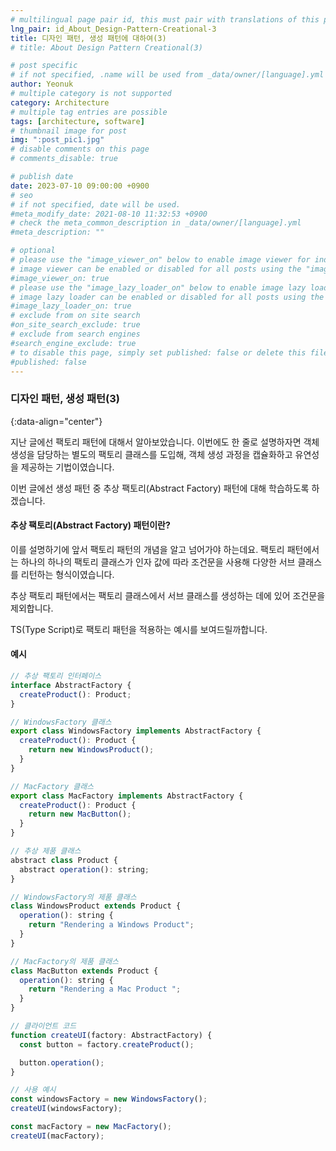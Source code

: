 ```yaml
---
# multilingual page pair id, this must pair with translations of this page. (This name must be unique)
lng_pair: id_About_Design-Pattern-Creational-3
title: 디자인 패턴, 생성 패턴에 대하여(3)
# title: About Design Pattern Creational(3)

# post specific
# if not specified, .name will be used from _data/owner/[language].yml
author: Yeonuk
# multiple category is not supported
category: Architecture
# multiple tag entries are possible
tags: [architecture, software]
# thumbnail image for post
img: ":post_pic1.jpg"
# disable comments on this page
# comments_disable: true

# publish date
date: 2023-07-10 09:00:00 +0900
# seo
# if not specified, date will be used.
#meta_modify_date: 2021-08-10 11:32:53 +0900
# check the meta_common_description in _data/owner/[language].yml
#meta_description: ""

# optional
# please use the "image_viewer_on" below to enable image viewer for individual pages or posts (_posts/ or [language]/_posts folders).
# image viewer can be enabled or disabled for all posts using the "image_viewer_posts: true" setting in _data/conf/main.yml.
#image_viewer_on: true
# please use the "image_lazy_loader_on" below to enable image lazy loader for individual pages or posts (_posts/ or [language]/_posts folders).
# image lazy loader can be enabled or disabled for all posts using the "image_lazy_loader_posts: true" setting in _data/conf/main.yml.
#image_lazy_loader_on: true
# exclude from on site search
#on_site_search_exclude: true
# exclude from search engines
#search_engine_exclude: true
# to disable this page, simply set published: false or delete this file
#published: false
---
```


<!-- outline-start -->

### 디자인 패턴, 생성 패턴(3)

{:data-align="center"}

<!-- outline-end -->

지난 글에선 팩토리 패턴에 대해서 알아보았습니다.
이번에도 한 줄로 설명하자면 객체 생성을 담당하는 별도의 팩토리 클래스를 도입해, 객체 생성 과정을 캡슐화하고 유연성을 제공하는 기법이였습니다.

이번 글에선 생성 패턴 중 추상 팩토리(Abstract Factory) 패턴에 대해 학습하도록 하겠습니다.

#### 추상 팩토리(Abstract Factory) 패턴이란?

이를 설명하기에 앞서 팩토리 패턴의 개념을 알고 넘어가야 하는데요. 팩토리 패턴에서는 하나의 하나의 팩토리 클래스가 인자 값에 따라 조건문을 사용해 다양한 서브 클래스를 리턴하는 형식이였습니다.

추상 팩토리 패턴에서는 팩토리 클래스에서 서브 클래스를 생성하는 데에 있어 조건문을 제외합니다.

TS(Type Script)로 팩토리 패턴을 적용하는 예시를 보여드릴까합니다.

#### 예시

```javascript
// 추상 팩토리 인터페이스
interface AbstractFactory {
  createProduct(): Product;
}

// WindowsFactory 클래스
export class WindowsFactory implements AbstractFactory {
  createProduct(): Product {
    return new WindowsProduct();
  }
}

// MacFactory 클래스
export class MacFactory implements AbstractFactory {
  createProduct(): Product {
    return new MacButton();
  }
}

// 추상 제품 클래스
abstract class Product {
  abstract operation(): string;
}

// WindowsFactory의 제품 클래스
class WindowsProduct extends Product {
  operation(): string {
    return "Rendering a Windows Product";
  }
}

// MacFactory의 제품 클래스
class MacButton extends Product {
  operation(): string {
    return "Rendering a Mac Product ";
  }
}

// 클라이언트 코드
function createUI(factory: AbstractFactory) {
  const button = factory.createProduct();

  button.operation();
}

// 사용 예시
const windowsFactory = new WindowsFactory();
createUI(windowsFactory);

const macFactory = new MacFactory();
createUI(macFactory);
```
